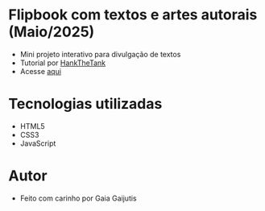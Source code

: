 # Flipbook com textos e artes autorais (Maio/2025)
- Mini projeto interativo para divulgação de textos
- Tutorial por <a href="https://www.youtube.com/watch?v=HFnzWoGe0so">HankTheTank</a>
- Acesse <a href="https://gaiapedia.neocities.org/compendium/">aqui</a>

# Tecnologias utilizadas
- HTML5
- CSS3
- JavaScript

# Autor
- Feito com carinho por Gaia Gaijutis
